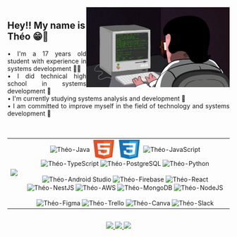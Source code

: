 <img src="./coding.gif" width = "325px" align = "right" />

## Hey!! My name is Théo 😁🍷
<div align= "justify">
  • I'm a 17 years old student with experience in systems development 👨‍💻
  <br/>
  • I did technical high school in systems development 🎒
  <br/>
  • I'm currently studying systems analysis and development 🏫
  <br/>
  • I am committed to improve myself in the field of technology and systems development 🧠
</div>

<br>
<br/>

<table style="display: inline_block"; align="center";>
  <tr>
    <td>
      <div align="center">
        <a href="https://github.com/theobarretosilva">
        <img height="240em" src="https://github-readme-stats.vercel.app/api/top-langs/?username=theobarretosilva&layout=compact&langs_count=7&theme=radical"/>
      </div>
    </td>
      <td>
        <div style="display: inline_block"; align="center";>
          <img align="center" alt="Théo-Java" height="45" width="55" src="https://cdn.jsdelivr.net/gh/devicons/devicon/icons/java/java-original.svg" />
          <img align="center" alt="Théo-HTML" height="45" width="55" src="https://raw.githubusercontent.com/devicons/devicon/master/icons/html5/html5-original.svg" />
          <img align="center" alt="Théo-CSS" height="45" width="55" src="https://raw.githubusercontent.com/devicons/devicon/master/icons/css3/css3-original.svg" />
          <img align="center" alt="Théo-JavaScript" height="45" width="55" src="https://cdn.jsdelivr.net/gh/devicons/devicon/icons/javascript/javascript-original.svg" />
          <img align="center" alt="Théo-TypeScript" height="45" width="55" src="https://cdn.jsdelivr.net/gh/devicons/devicon/icons/typescript/typescript-plain.svg" />
          <img align="center" alt="Théo-PostgreSQL" height="45" width="55" src="https://cdn.jsdelivr.net/gh/devicons/devicon/icons/postgresql/postgresql-original.svg" />
          <img align="center" alt="Théo-Python" height="45" width="55" src="https://cdn.jsdelivr.net/gh/devicons/devicon/icons/python/python-original.svg" />
        </div>
        <br/>
        <div style="display: inline_block"; align="center";>
          <img align="center" alt="Théo-Android Studio" height="45" width="55" src="https://cdn.jsdelivr.net/gh/devicons/devicon/icons/androidstudio/androidstudio-original.svg" />
          <img align="center" alt="Théo-Firebase" height="45" width="55" src="https://cdn.jsdelivr.net/gh/devicons/devicon/icons/firebase/firebase-plain.svg" />
          <img align="center" alt="Théo-React" height="45" width="55" src="https://cdn.jsdelivr.net/gh/devicons/devicon/icons/react/react-original.svg" />
          <img align="center" alt="Théo-NestJS" height="45" width="55" src="https://cdn.jsdelivr.net/gh/devicons/devicon/icons/nestjs/nestjs-plain.svg" />
          <img align="center" alt="Théo-AWS" height="45" width="55" src="https://cdn.jsdelivr.net/gh/devicons/devicon/icons/amazonwebservices/amazonwebservices-original.svg" />
          <img align="center" alt="Théo-MongoDB" height="45" width="55" src="https://cdn.jsdelivr.net/gh/devicons/devicon/icons/mongodb/mongodb-original.svg" />
          <img align="center" alt="Théo-NodeJS" height="45" width="55" src="https://cdn.jsdelivr.net/gh/devicons/devicon/icons/nodejs/nodejs-original.svg" />
        </div>
        <br/>
        <div style="display: inline_block"; align="center";>
          <img align="center" alt="Théo-Figma" height="45" width="55" src="https://cdn.jsdelivr.net/gh/devicons/devicon/icons/figma/figma-original.svg" />
          <img align="center" alt="Théo-Trello" height="45" width="55" src="https://cdn.jsdelivr.net/gh/devicons/devicon/icons/trello/trello-plain.svg" />
          <img align="center" alt="Théo-Canva" height="45" width="55" src="https://cdn.jsdelivr.net/gh/devicons/devicon/icons/canva/canva-original.svg" />
          <img align="center" alt="Théo-Slack" height="45" width="55" src="https://cdn.jsdelivr.net/gh/devicons/devicon/icons/slack/slack-original.svg" />
        </div>
      </td>
  </tr>
</table> 
  
##
  
<div style="display: inline_block"; align= "center";>
  <a href = "mailto:barretotheo25@gmail.com"><img src="https://img.shields.io/badge/-Gmail-%23333?style=for-the-badge&logo=gmail&logoColor=white" target="_blank" />
  <a href="https://www.linkedin.com/in/th%C3%A9o-barreto-silva-245994202/" target="_blank"><img src="https://img.shields.io/badge/-LinkedIn-%230077B5?style=for-the-badge&logo=linkedin&logoColor=white" target="_blank" />
  <a href="https://t.me/barretotheo25" target="_blank"><img src="https://img.shields.io/badge/Telegram-2CA5E0?style=for-the-badge&logo=telegram&logoColor=white" target="_blank" />
</div>
